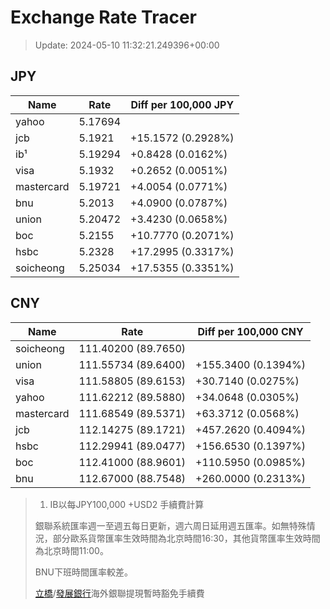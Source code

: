 # Exchange Rate Tracer

> Update: 2024-05-10 11:32:21.249396+00:00

## JPY

| Name       |    Rate | Diff per 100,000 JPY   |
|------------|---------|------------------------|
| yahoo      | 5.17694 |                        |
| jcb        | 5.1921  | +15.1572 (0.2928%)     |
| ib¹        | 5.19294 | +0.8428 (0.0162%)      |
| visa       | 5.1932  | +0.2652 (0.0051%)      |
| mastercard | 5.19721 | +4.0054 (0.0771%)      |
| bnu        | 5.2013  | +4.0900 (0.0787%)      |
| union      | 5.20472 | +3.4230 (0.0658%)      |
| boc        | 5.2155  | +10.7770 (0.2071%)     |
| hsbc       | 5.2328  | +17.2995 (0.3317%)     |
| soicheong  | 5.25034 | +17.5355 (0.3351%)     |

## CNY

| Name       | Rate                | Diff per 100,000 CNY   |
|------------|---------------------|------------------------|
| soicheong  | 111.40200	(89.7650) |                        |
| union      | 111.55734	(89.6400) | +155.3400 (0.1394%)    |
| visa       | 111.58805	(89.6153) | +30.7140 (0.0275%)     |
| yahoo      | 111.62212	(89.5880) | +34.0648 (0.0305%)     |
| mastercard | 111.68549	(89.5371) | +63.3712 (0.0568%)     |
| jcb        | 112.14275	(89.1721) | +457.2620 (0.4094%)    |
| hsbc       | 112.29941	(89.0477) | +156.6530 (0.1397%)    |
| boc        | 112.41000	(88.9601) | +110.5950 (0.0985%)    |
| bnu        | 112.67000	(88.7548) | +260.0000 (0.2313%)    |


> 1. IB以每JPY100,000 +USD2 手續費計算
>
> 銀聯系統匯率週一至週五每日更新，週六周日延用週五匯率。如無特殊情況，部分歐系貨幣匯率生效時間為北京時間16:30，其他貨幣匯率生效時間為北京時間11:00。
>
> BNU下班時間匯率較差。
>
> [立橋](https://www.wlbank.com.mo/uploads/ueditor/file/20181211/1544536513900230.pdf)/[發展銀行](https://www.mdb.com.mo/Service_Charges_20230728.pdf)海外銀聯提現暫時豁免手續費

